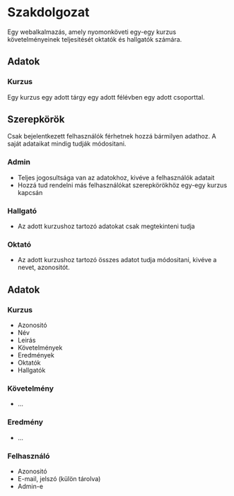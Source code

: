 # Szakdolgozat

Egy webalkalmazás, amely nyomonköveti egy-egy kurzus követelményeinek teljesitését oktatók és hallgatók számára.

## Adatok

### Kurzus

Egy kurzus egy adott tárgy egy adott félévben egy adott csoporttal.

## Szerepkörök

Csak bejelentkezett felhasználók férhetnek hozzá bármilyen adathoz. A saját adataikat mindig tudják módositani.

### Admin

* Teljes jogosultsága van az adatokhoz, kivéve a felhasználók adatait
* Hozzá tud rendelni más felhasználókat szerepkörökhöz egy-egy kurzus kapcsán

### Hallgató

* Az adott kurzushoz tartozó adatokat csak megtekinteni tudja

### Oktató
* Az adott kurzushoz tartozó összes adatot tudja módositani, kivéve a nevet, azonositót.

## Adatok
### Kurzus
* Azonositó
* Név
* Leirás
* Követelmények
* Eredmények
* Oktatók
* Hallgatók

### Követelmény
* ...

### Eredmény
* ...

### Felhasználó
* Azonositó
* E-mail, jelszó (külön tárolva)
* Admin-e
